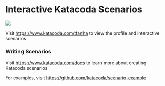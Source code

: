 # Interactive Katacoda Scenarios

[![](http://shields.katacoda.com/katacoda/tfanha/count.svg)](https://www.katacoda.com/tfanha "Get your profile on Katacoda.com")

Visit https://www.katacoda.com/tfanha to view the profile and interactive scenarios

### Writing Scenarios
Visit https://www.katacoda.com/docs to learn more about creating Katacoda scenarios

For examples, visit https://github.com/katacoda/scenario-example
